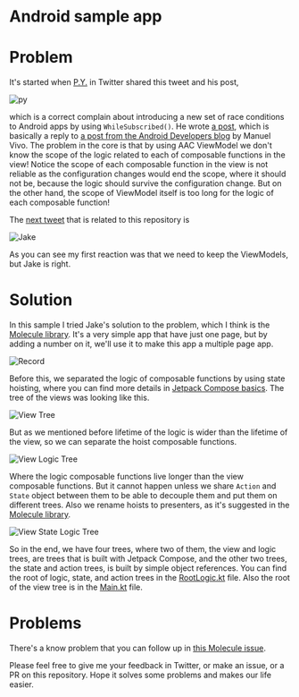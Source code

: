 # Android sample app

# Problem
It's started when [P.Y.](https://twitter.com/Piwai/status/1564751077798322176?s=20&t=O5ZodUa-_Qtph979HYlGcQ) in Twitter shared this tweet and his post,

![py](doc/p-y.png)

which is a correct complain about introducing a new set of race conditions to Android apps
by using `WhileSubscribed()`. He wrote [a post](https://py.hashnode.dev/whilesubscribed5000),
which is basically a reply to [a post from the Android Developers blog](https://medium.com/androiddevelopers/things-to-know-about-flows-sharein-and-statein-operators-20e6ccb2bc74)
by Manuel Vivo. The problem in the core is that by using AAC ViewModel we don't know the scope
of the logic related to each of composable functions in the view! Notice the scope of each
composable function in the view is not reliable as the configuration changes would end the scope,
where it should not be, because the logic should survive the configuration change. But on the other
hand, the scope of ViewModel itself is too long for the logic of each composable function!

The [next tweet](https://twitter.com/JakeWharton/status/1571588910005850115?s=20&t=O5ZodUa-_Qtph979HYlGcQ) that is related to this repository is

![Jake](doc/jake-wharton-hadi.png)

As you can see my first reaction was that we need to keep the ViewModels, but Jake is right.

# Solution
In this sample I tried Jake's solution to the problem, which I think is the [Molecule library](https://github.com/cashapp/molecule).
It's a very simple app that have just one page, but by adding a number on it, we'll use it to make
this app a multiple page app.

![Record](doc/record.gif)

Before this, we separated the logic of composable functions by using state hoisting, where
you can find more details in [Jetpack Compose basics](https://developer.android.com/codelabs/jetpack-compose-basics).
The tree of the views was looking like this.

![View Tree](doc/view-tree.svg)

But as we mentioned before lifetime of the logic is wider than the lifetime of the view, so we can
separate the hoist composable functions. 

![View Logic Tree](doc/view-logic-tree.svg)

Where the logic composable functions live longer than the view composable functions. But it cannot
happen unless we share `Action` and `State` object between them to be able to decouple them and put
them on different trees. Also we rename hoists to presenters, as it's suggested in the
[Molecule library](https://github.com/cashapp/molecule).

![View State Logic Tree](doc/view-state-logic-tree.svg)

So in the end, we have four trees, where two of them, the view and logic trees, are trees that
is built with Jetpack Compose, and the other two trees, the state and action trees, is built
by simple object references. You can find the root of logic, state, and action trees in the [RootLogic.kt](https://github.com/hadilq/molecule-sample-app/blob/main/app/src/main/java/com/example/compose_playground/RootLogic.kt)
file. Also the root of the view tree is in the [Main.kt](https://github.com/hadilq/molecule-sample-app/blob/main/app/src/main/java/com/example/compose_playground/Main.kt) file.

# Problems
There's a know problem that you can follow up in [this Molecule issue](https://github.com/cashapp/molecule/issues/122).

Please feel free to give me your feedback in Twitter, or make an issue, or a PR on this repository.
Hope it solves some problems and makes our life easier.
